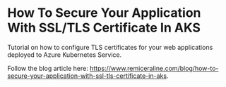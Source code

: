 # How To Secure Your Application With SSL/TLS Certificate In AKS

Tutorial on how to configure TLS certificates for your web applications deployed to Azure Kubernetes Service.

Follow the blog article here: https://www.remiceraline.com/blog/how-to-secure-your-application-with-ssl-tls-certificate-in-aks.
